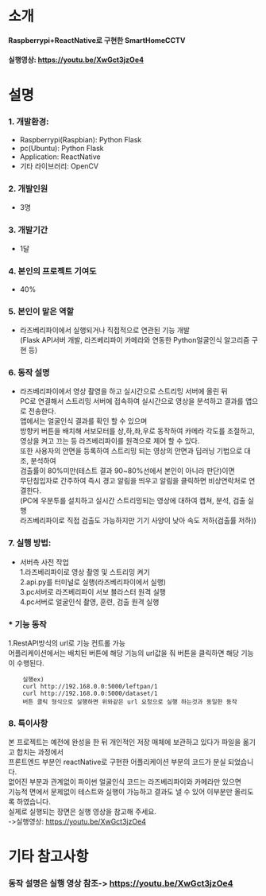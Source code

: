 소개
============
#### Raspberrypi+ReactNative로 구현한 SmartHomeCCTV
#### 실행영상: https://youtu.be/XwGct3jzOe4


설명
====
### 1. 개발환경:  
* Raspberrypi(Raspbian): Python Flask   
* pc(Ubuntu): Python Flask   
* Application: ReactNative   
* 기타 라이브러리: OpenCV   

### 2. 개발인원  
* 3명   
### 3. 개발기간  
* 1달   
### 4. 본인의 프로젝트 기여도
* 40%   
### 5. 본인이 맡은 역할
* 라즈베리파이에서 실행되거나 직접적으로 연관된 기능 개발   
 (Flask API서버 개발, 라즈베리파이 카메라와 연동한 Python얼굴인식 알고리즘 구현 등)   

### 6. 동작 설명  
 * 라즈베리파이에서 영상 촬영을 하고 실시간으로 스트리밍 서버에 올린 뒤  
 PC로 연결해서 스트리밍 서버에 접속하여 실시간으로 영상을 분석하고 결과를 앱으로 전송한다.  
 앱에서는 얼굴인식 결과를 확인 할 수 있으며 <br>
 방향키 버튼을 배치해 서보모터를 상,하,좌,우로 동작하여 카메라 각도를 조절하고,  
 영상을 켜고 끄는 등 라즈베리파이를 원격으로 제어 할 수 있다.<br>
 또한 사용자의 안면을 등록하여 스트리밍 되는 영상의 안면과 딥러닝 기법으로 대조, 분석하여  
 검출률이 80%미만(테스트 결과 90~80%선에서 본인이 아니라 판단)이면 <br>
 무단침입자로 간주하여 즉시 경고 알림을 띄우고 알림을 클릭하면 비상연락처로 연결한다.  
 (PC에 우분투를 설치하고 실시간 스트리밍되는 영상에 대하여 캡쳐, 분석, 검출 실행  
 라즈베리파이로 직접 검출도 가능하지만 기기 사양이 낮아 속도 저하(검출률 저하))  

### 7. 실행 방법:  
* 서버측 사전 작업  
   1.라즈베리파이로 영상 촬영 및 스트리밍 켜기  
   2.api.py를 터미널로 실행(라즈베리파이에서 실행)  
   3.pc서버로 라즈베리파이 서보 블라스터 원격 실행  
   4.pc서버로 얼굴인식 촬영, 훈련, 검출 원격 실행  

### * 기능 동작  
   1.RestAPI방식의 url로 기능 컨트롤 가능  
     어플리케이션에서는 배치된 버튼에 해당 기능의 url값을 줘 버튼을 클릭하면 해당 기능이 수행된다.  

        실행ex)  
        curl http://192.168.0.0:5000/leftpan/1  
        curl http://192.168.0.0:5000/dataset/1  
        버튼 클릭 형식으로 실행하면 위와같은 url 요청으로 실행 하는것과 동일한 동작   

### 8. 특이사항  
 본 프로젝트는 예전에 완성을 한 뒤 개인적인 저장 매체에 보관하고 있다가 파일을 옮기고 합치는 과정에서  
 프론트엔드 부분인 reactNative로 구현한 어플리케이션 부분의 코드가 분실 되었습니다.  
 없어진 부분과 관계없이 파이썬 얼굴인식 코드는 라즈베리파이와 카메라만 있으면  
 기능적 면에서 문제없이 테스트와 실행이 가능하고 결과도 낼 수 있어 이부분만 올리도록 하였습니다.  
 실제로 실행되는 장면은 실행 영상을 참고해 주세요.  
 ->실행영상: https://youtu.be/XwGct3jzOe4  
 
기타 참고사항 
=============
### 동작 설명은 실행 영상 참조-> https://youtu.be/XwGct3jzOe4 
